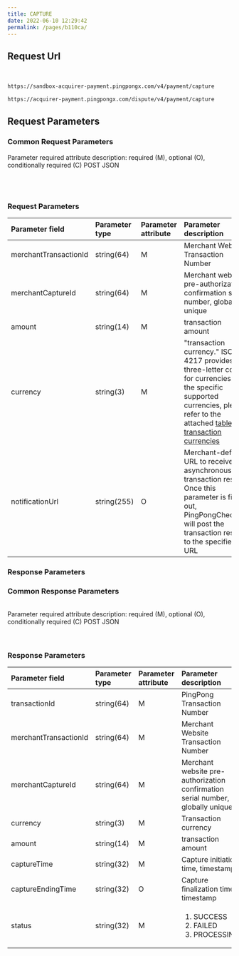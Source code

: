 ```yaml
---
title: CAPTURE
date: 2022-06-10 12:29:42
permalink: /pages/b110ca/
---
```


## Request Url


<br/>
<div>
<code-group>
  <code-block title="Sandbox Environment" active>

  ```bash
  https://sandbox-acquirer-payment.pingpongx.com/v4/payment/capture
  ```
  </code-block>
  <code-block title="Production Environment">

  ```bash
  https://acquirer-payment.pingpongx.com/dispute/v4/payment/capture
  ```
  </code-block>
</code-group>
</div>



## Request Parameters

### Common Request Parameters

<el-tag type="danger" effect="dark">Parameter required attribute description: required (M), optional (O), conditionally required (C)</el-tag>
<el-tag type="" effect="dark">POST</el-tag>
<el-tag type="" effect="dark">JSON</el-tag>
<br/>
<br/>
<v4-Checkout-Uniformly-Alternative-AlternativePublicRequestTable></v4-Checkout-Uniformly-Alternative-AlternativePublicRequestTable>
<br/>
<br/>


### Request Parameters

| Parameter field       | Parameter type | Parameter attribute | Parameter description                                                                                                                                                                                            |
|:----------------------|:---------------|:--------------------|:-----------------------------------------------------------------------------------------------------------------------------------------------------------------------------------------------------------------|
| merchantTransactionId | string(64)     | M                   | Merchant Website Transaction Number                                                                                                                                                                              |
| merchantCaptureId     | string(64)     | M                   | Merchant website pre-authorization confirmation serial number, globally unique                                                                                                                                   |
| amount                | string(14)     | M                   | transaction amount                                                                                                                                                                                               |
| currency              | string(3)      | M                   | "transaction currency." ISO 4217 provides a three-letter code for currencies. For the specific supported currencies, please refer to the attached <a href = "/pages/3c0bdf/">table of transaction currencies</a> |
| notificationUrl       | string(255)    | O                   | Merchant-defined URL to receive asynchronous transaction results. Once this parameter is filled out, PingPongCheckout will post the transaction result to the specified URL                                      |


### Response Parameters


### Common Response Parameters

<br/>
<el-tag type="danger" effect="dark">Parameter required attribute description: required (M), optional (O), conditionally required (C)</el-tag>
<el-tag type="" effect="dark">POST</el-tag>
<el-tag type="" effect="dark">JSON</el-tag>
<br/>
<br/>
<v4-Checkout-Uniformly-Alternative-AlternativePublicResponseTable></v4-Checkout-Uniformly-Alternative-AlternativePublicResponseTable>
<br/>

### Response Parameters

| Parameter field       | Parameter type | Parameter attribute | Parameter description                                                          |
|:----------------------|:---------------|:--------------------|:-------------------------------------------------------------------------------|
| transactionId         | string(64)     | M                   | PingPong Transaction Number                                                    |
| merchantTransactionId | string(64)     | M                   | Merchant Website Transaction Number                                            |
| merchantCaptureId     | string(64)     | M                   | Merchant website pre-authorization confirmation serial number, globally unique |
| currency              | string(3)      | M                   | Transaction currency                                                           |
| amount                | string(14)     | M                   | transaction amount                                                             |
| captureTime           | string(32)     | M                   | Capture initiation time, timestamp                                             |
| captureEndingTime     | string(32)     | O                   | Capture finalization time, timestamp                                           |
| status                | string(32)     | M                   | <ol><li>SUCCESS</li><li>FAILED</li><li>PROCESSING</li></ol>                    |






